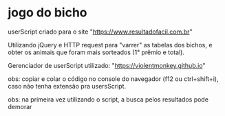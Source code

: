 # jogo do bicho

userScript criado para o site "https://www.resultadofacil.com.br"

Utilizando jQuery e HTTP request para "varrer" as tabelas dos bichos, e obter os animais que foram mais sorteados (1° prêmio e total).

Gerenciador de userScript utilizado: "https://violentmonkey.github.io"

obs: copiar e colar o código no console do navegador (f12 ou ctrl+shift+i), caso não tenha extensão pra usersScript.

obs: na primeira vez utilizando o script, a busca pelos resultados pode demorar
